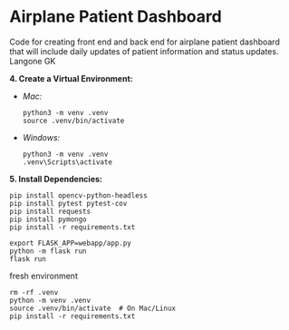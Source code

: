 # Airplane Patient Dashboard

Code for creating front end and back end for airplane patient dashboard that will include daily updates of patient information and status updates.
Langone GK 


**4. Create a Virtual Environment:**

- _Mac:_

  ```
  python3 -m venv .venv
  source .venv/bin/activate
  ```

- _Windows:_
  ```
  python3 -m venv .venv
  .venv\Scripts\activate
  ```

**5. Install Dependencies:**

```
pip install opencv-python-headless
pip install pytest pytest-cov
pip install requests
pip install pymongo
pip install -r requirements.txt
```


```
export FLASK_APP=webapp/app.py 
python -m flask run
flask run
```

fresh environment

```
rm -rf .venv
python -m venv .venv
source .venv/bin/activate  # On Mac/Linux
pip install -r requirements.txt

```
